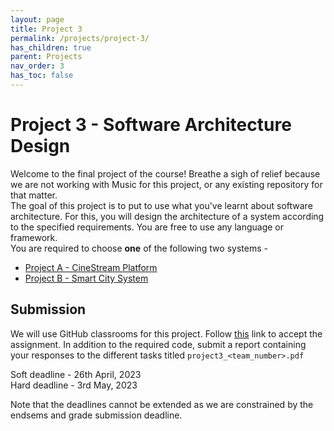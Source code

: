 ```yaml
---
layout: page
title: Project 3
permalink: /projects/project-3/
has_children: true
parent: Projects
nav_order: 3
has_toc: false
---
```

# Project 3 - Software Architecture Design 
Welcome to the final project of the course! Breathe a sigh of relief because we are not working with Music for this project, or any existing repository for that matter.  
The goal of this project is to put to use what you've learnt about software architecture. For this, you will design the architecture of a system according to the specified requirements. You are free to use any language or framework.  
You are required to choose **one** of the following two systems - 
- [Project A - CineStream Platform](/Projects/project-3/OTT)
- [Project B - Smart City System](/Projects/project-3/IOT) 

## Submission 
We will use GitHub classrooms for this project. Follow [this](https://classroom.github.com/a/oaTypZ7Q) link to accept the assignment. 
In addition to the required code, submit a report containing your responses to the different tasks titled ```project3_<team_number>.pdf``` 

Soft deadline - 26th April, 2023   
Hard deadline - 3rd May, 2023  

Note that the deadlines cannot be extended as we are constrained by the endsems and grade submission deadline. 
